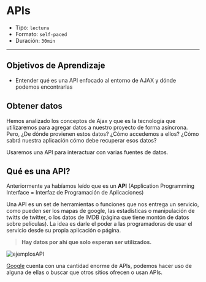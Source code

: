 # APIs

- Tipo: `lectura`
- Formato: `self-paced`
- Duración: `30min`

***

## Objetivos de Aprendizaje

- Entender qué es una API enfocado al entorno de AJAX y dónde podemos
  encontrarlas

## Obtener datos

Hemos analizado los conceptos de Ajax y que es la tecnología que utilizaremos
para agregar datos a nuestro proyecto de forma asíncrona. Pero, ¿De dónde
provienen estos datos? ¿Cómo accedemos a ellos? ¿Cómo sabrá nuestra aplicación
cómo debe recuperar esos datos?

Usaremos una API para interactuar con varias fuentes de datos.

## Qué es una API?

Anteriormente ya habíamos leído que es un **API**
(Application Programming Interface = Interfaz de Programación de Aplicaciones)

Una API es un set de herramientas o funciones que nos entrega un servicio, como
pueden ser los mapas de google, las estadísticas o manipulación de twitts de
twitter, o los datos de IMDB (página que tiene montón de datos sobre películas).
La idea es darle el poder a las programadoras de usar el servicio desde su
propia aplicación o página.

> **Hay datos por ahí que solo esperan ser utilizados.**

![ejemplosAPI](https://user-images.githubusercontent.com/110297/65788624-18567380-e121-11e9-9342-053aae358053.png)

[Google](https://developers.google.com/apis-explorer/#p/) cuenta con una
cantidad enorme de APIs, podemos hacer uso de alguna de ellas o buscar que
otros sitios ofrecen o usan APIs.

